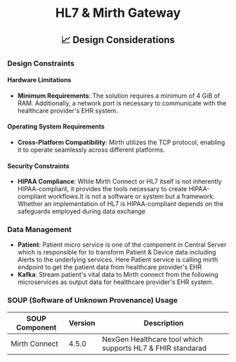 <div align="center">
<h1>HL7 & Mirth Gateway</h1>
<h2> 📈 Design Considerations </h2>
</div>

### Design Constraints

#### Hardware Limitations
- **Minimum Requirements**: The solution requires a minimum of 4 GiB of RAM. Additionally, a network port is necessary to communicate with the healthcare provider's EHR system.

#### Operating System Requirements
- **Cross-Platform Compatibility**: Mirth utilizes the TCP protocol, enabling it to operate seamlessly across different platforms.

#### Security Constraints
- **HIPAA Compliance**:  While Mirth Connect or HL7 itself is not inherently HIPAA-compliant, it provides the tools necessary to create HIPAA-compliant workflows.It is not a software or system but a framework. Whether an implementation of HL7 is HIPAA-compliant depends on the safeguards employed during data exchange


### Data Management

- **Patient**: Patient micro service is one of the component in Central Server which is responsible for to transform Patient & Device data including Alerts to the underlying services. Here Patient service is calling mirth endpoint to get the patient data from healthcare provider's EHR
- **Kafka**: Stream patient's vital data to Mirth connect from the following microservices as output data for healthcare provider's EHR system.

###  SOUP (Software of Unknown Provenance) Usage

| **SOUP Component**                     | **Version**        | **Description**                                                  | 
|----------------------------------------|--------------------|--------------|
| Mirth Connect                     | 4.5.0              | NexGen Healthcare tool which supports HL7 & FHIR standarad                              | 


